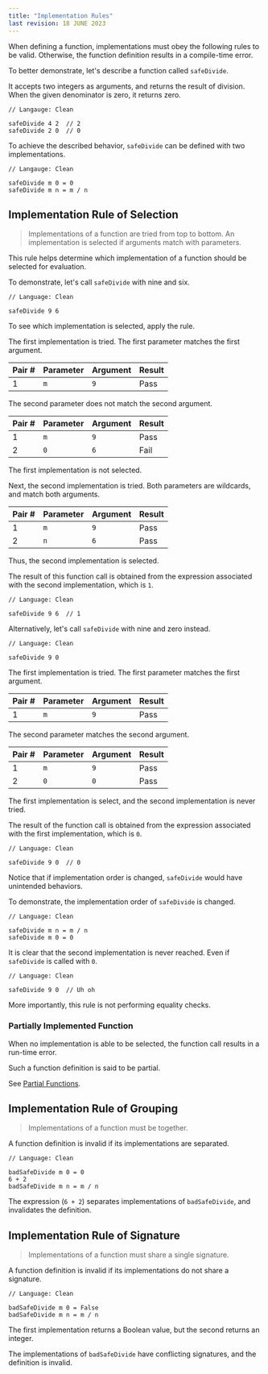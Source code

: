 ```yaml
---
title: "Implementation Rules"
last revision: 18 JUNE 2023
---
```


When defining a function, implementations must obey the following rules to be valid.
Otherwise, the function definition results in a compile-time error.

To better demonstrate, let's describe a function called `safeDivide`.

It accepts two integers as arguments, and returns the result of division.
When the given denominator is zero, it returns zero.

```
// Langauge: Clean

safeDivide 4 2  // 2
safeDivide 2 0  // 0
```

To achieve the described behavior, `safeDivide` can be defined with two implementations.

```
// Langauge: Clean

safeDivide m 0 = 0
safeDivide m n = m / n
```

## Implementation Rule of Selection

> Implementations of a function are tried from top to bottom.
> An implementation is selected if arguments match with parameters.

This rule helps determine which implementation of a function should be selected for evaluation.

To demonstrate, let's call `safeDivide` with nine and six.

```
// Language: Clean

safeDivide 9 6
```

To see which implementation is selected, apply the rule.

The first implementation is tried.
The first parameter matches the first argument.

| Pair # | Parameter | Argument | Result |
| ------ | --------- | -------- | ------ |
| 1      | `m`       | `9`      | Pass   |

The second parameter does not match the second argument.

| Pair # | Parameter | Argument | Result |
| ------ | --------- | -------- | ------ |
| 1      | `m`       | `9`      | Pass   |
| 2      | `0`       | `6`      | Fail   |

The first implementation is not selected.

Next, the second implementation is tried.
Both parameters are wildcards, and match both arguments.

| Pair # | Parameter | Argument | Result |
| ------ | --------- | -------- | ------ |
| 1      | `m`       | `9`      | Pass   |
| 2      | `n`       | `6`      | Pass   |

Thus, the second implementation is selected.

The result of this function call is obtained from the expression associated with the second implementation, which is `1`.

```
// Language: Clean

safeDivide 9 6  // 1
```

Alternatively, let's call `safeDivide` with nine and zero instead.

```
// Language: Clean

safeDivide 9 0
```

The first implementation is tried.
The first parameter matches the first argument.

| Pair # | Parameter | Argument | Result |
| ------ | --------- | -------- | ------ |
| 1      | `m`       | `9`      | Pass   |

The second parameter matches the second argument.

| Pair # | Parameter | Argument | Result |
| ------ | --------- | -------- | ------ |
| 1      | `m`       | `9`      | Pass   |
| 2      | `0`       | `0`      | Pass   |

The first implementation is select, and the second implementation is never tried.

The result of the function call is obtained from the expression associated with the first implementation, which is `0`.

```
// Language: Clean

safeDivide 9 0  // 0
```

Notice that if implementation order is changed, `safeDivide` would have unintended behaviors.

To demonstrate, the implementation order of `safeDivide` is changed.

```
// Language: Clean

safeDivide m n = m / n
safeDivide m 0 = 0
```

It is clear that the second implementation is never reached.
Even if `safeDivide`  is called with `0`.

```
// Language: Clean

safeDivide 9 0  // Uh oh
```

More importantly, this rule is not performing equality checks.

### Partially Implemented Function

When no implementation is able to be selected, the function call results in a run-time error.

Such a function definition is said to be partial.

See [Partial Functions](function/Partial%20Functions.md).

## Implementation Rule of Grouping

> Implementations of a function must be together.

A function definition is invalid if its implementations are separated.

```
// Language: Clean

badSafeDivide m 0 = 0
6 + 2
badSafeDivide m n = m / n
```

The expression (`6 + 2`) separates implementations of `badSafeDivide`, and invalidates the definition.

## Implementation Rule of Signature

> Implementations of a function must share a single signature.

A function definition is invalid if its implementations do not share a signature.

```
// Language: Clean

badSafeDivide m 0 = False
badSafeDivide m n = m / n
```

The first implementation returns a Boolean value, but the second returns an integer.

The implementations of `badSafeDivide` have conflicting signatures, and  the definition is invalid.